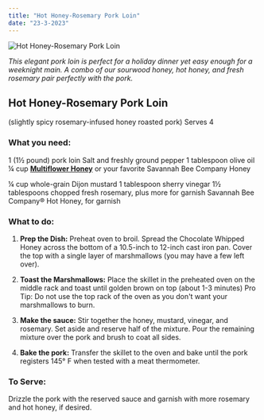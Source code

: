 ```yaml
---
title: "Hot Honey-Rosemary Pork Loin"
date: "23-3-2023"
---
```


![Hot Honey-Rosemary Pork Loin](/rosemary_pork_tenderloin.webp "Hot Honey-Rosemary Pork Loin")

_This elegant pork loin is perfect for a holiday dinner yet easy enough for a weeknight main. A combo of our sourwood honey, hot honey, and fresh rosemary pair perfectly with the pork._

## **Hot Honey-Rosemary Pork Loin**

(slightly spicy rosemary-infused honey roasted pork)
Serves 4

### **What you need:**

1 (1½ pound) pork loin
Salt and freshly ground pepper
1 tablespoon olive oil
¼ cup **[Multiflower Honey](http://localhost:3000/miere/08db258d-1724-45be-8a38-9ad92e2e29aa)** or your favorite Savannah Bee Company Honey

¼ cup whole-grain Dijon mustard
1 tablespoon sherry vinegar
1½ tablespoons chopped fresh rosemary, plus more for garnish
Savannah Bee Company® Hot Honey, for garnish

### **What to do:**

1. **Prep the Dish:** Preheat oven to broil. Spread the Chocolate Whipped Honey across the bottom of a 10.5-inch to 12-inch cast iron pan. Cover the top with a single layer of marshmallows (you may have a few left over).

2. **Toast the Marshmallows:** Place the skillet in the preheated oven on the middle rack and toast until golden brown on top (about 1-3 minutes) Pro Tip: Do not use the top rack of the oven as you don't want your marshmallows to burn.

3. **Make the sauce:** Stir together the honey, mustard, vinegar, and rosemary. Set aside and reserve half of the mixture. Pour the remaining mixture over the pork and brush to coat all sides.

4. **Bake the pork:** Transfer the skillet to the oven and bake until the pork registers 145° F when tested with a meat thermometer.

### **To Serve:**

Drizzle the pork with the reserved sauce and garnish with more rosemary and hot honey, if desired.
